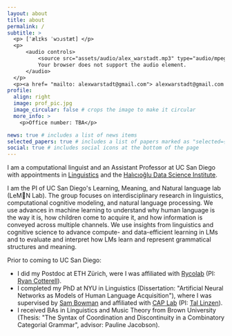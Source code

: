 ```yaml
---
layout: about
title: about
permalink: /
subtitle: >
  <p> [ˈælɪks ˈwɔɹstæt] </p>
  <p>
      <audio controls>
          <source src="assets/audio/alex_warstadt.mp3" type="audio/mpeg">
          Your browser does not support the audio element.
      </audio>
  </p>
  <p><a href= "mailto: alexwarstadt@gmail.com"> alexwarstadt@gmail.com </a></p>
profile:
  align: right
  image: prof_pic.jpg
  image_circular: false # crops the image to make it circular
  more_info: >
    <p>Office number: TBA</p>

news: true # includes a list of news items
selected_papers: true # includes a list of papers marked as "selected={true}"
social: true # includes social icons at the bottom of the page
---
```

I am a computational linguist and an Assistant Professor at UC San Diego with appointments in [Linguistics](https://linguistics.ucsd.edu/) and the [Halıcıoğlu Data Science Institute](https://datascience.ucsd.edu/).

I am the PI of UC San Diego's Learning, Meaning, and Natural language lab (LeM🍋N Lab).
The group focuses on interdisciplinary research in linguistics, computational cognitive modeling, and natural language processing.
We use advances in machine learning to understand why human language is the way it is, 
how children come to acquire it, and how information is conveyed across multiple channels. 
We use insights from linguistics and cognitive science to advance compute- and data-efficient learning in LMs 
and to evaluate and interpret how LMs learn and represent grammatical structures and meaning.

Prior to coming to UC San Diego:
- I did my Postdoc at ETH Zürich, were I was affiliated with [Rycolab](https://rycolab.io/) (PI: [Ryan Cotterell](https://rycolab.io/authors/ryan/)).
- I completed my PhD at NYU in Linguistics (Dissertation: "Artificial Neural Networks as Models of Human Language Acquisition"), 
where I was supervised by [Sam Bowman](https://sleepinyourhat.github.io/) 
and affiliated with [CAP Lab](https://caplabnyu.github.io/) (PI: [Tal Linzen](https://tallinzen.net/)).
- I received BAs in Linguistics and Music Theory from Brown University (Thesis: "The Syntax of Coordination and Discontinuity in a Combinatory Categorial Grammar", advisor: Pauline Jacobson).